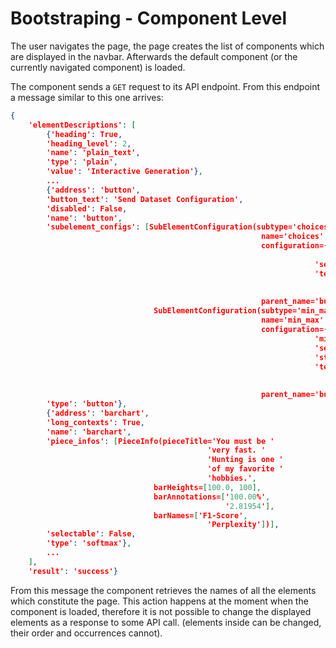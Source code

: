 # Bootstraping - Component Level

The user navigates the page, the page creates the list of components which are displayed in the navbar. Afterwards the default component (or the currently navigated component) is loaded.

The component sends a `GET` request to its API endpoint. From this endpoint a message similar to this one arrives:

```json
{
    'elementDescriptions': [
        {'heading': True,
        'heading_level': 2,
        'name': 'plain_text',
        'type': 'plain',
        'value': 'Interactive Generation'},
        ...
        {'address': 'button',
        'button_text': 'Send Dataset Configuration',
        'disabled': False,
        'name': 'button',
        'subelement_configs': [SubElementConfiguration(subtype='choices',
                                                        name='choices',
                                                        configuration={'choices': ['train',
                                                                                'validation'],
                                                                    'selected': 'train',
                                                                    'text': 'Select '
                                                                            'Dataset '
                                                                            'Split'},
                                                        parent_name='button'),
                                SubElementConfiguration(subtype='min_max',
                                                        name='min_max',
                                                        configuration={'max': 131437,
                                                                    'min': 0,
                                                                    'selected': 0,
                                                                    'step_size': 1.0,
                                                                    'text': 'Select '
                                                                            'Dataset '
                                                                            'Sample'},
                                                        parent_name='button')],
        'type': 'button'},
        {'address': 'barchart',
        'long_contexts': True,
        'name': 'barchart',
        'piece_infos': [PieceInfo(pieceTitle='You must be '
                                            'very fast. '
                                            'Hunting is one '
                                            'of my favorite '
                                            'hobbies.',
                                barHeights=[100.0, 100],
                                barAnnotations=['100.00%',
                                                '2.81954'],
                                barNames=['F1-Score',
                                            'Perplexity'])],
        'selectable': False,
        'type': 'softmax'},
        ...
    ],
    'result': 'success'}
```

From this message the component retrieves the names of all the elements which constitute the page. This action happens at the moment when the component is loaded, therefore it is not
possible to change the displayed elements as a response to some API call. (elements inside can be changed, their order and occurrences cannot).
